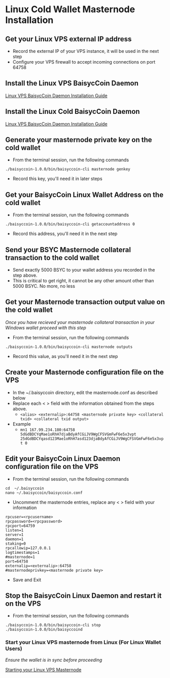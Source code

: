 # Linux Cold Wallet Masternode Installation

## Get your Linux VPS external IP address

  * Record the external IP of your VPS instance, it will be used in the next step
  * Configure your VPS firewall to accept incoming connections on port 64758

## Install the Linux VPS BaisycCoin Daemon

[Linux VPS BaisycCoin Daemon Installation Guide](LINUX.md)

## Install the Linux Cold BaisycCoin Daemon

[Linux VPS BaisycCoin Daemon Installation Guide](LINUX.md)

## Generate your masternode private key on the cold wallet

* From the terminal session, run the following commands
```
./baisyccoin-1.0.0/bin/baisyccoin-cli masternode genkey
```
* Record this key, you'll need it in later steps

## Get your BaisycCoin Linux Wallet Address on the cold wallet

  * From the terminal session, run the following commands
  ```
  ./baisyccoin-1.0.0/bin/baisyccoin-cli getaccountaddress 0
  ```
  * Record this address, you'll need it in the next step
  
## Send your BSYC Masternode collateral transaction to the cold wallet

  * Send exactly 5000 BSYC to your wallet address you recorded in the step above.
  * This is critical to get right, it cannot be any other amount other than 5000 BSYC. No more, no less

## Get your Masternode transaction output value on the cold wallet
*Once you have recieved your masternode collateral transaction in your Windows wallet proceed with this step*

  * From the terminal session, run the following commands
  ```
  ./baisyccoin-1.0.0/bin/baisyccoin-cli masternode outputs
  ```
  * Record this value, as you'll need it in the next step

## Create your Masternode configuration file on the VPS

  * In the ~/.baisyccoin directory, edit the masternode.conf as described below
  * Replace each < > field with the information obtained from the steps above.
    * ```<alias> <externalip>:64758 <masternode private key> <collateral txid> <collateral txid output>```
  * Example
    * ```mn1 167.99.234.180:64758 5dGdBDCYqMae1oRhH7djaBdyAfCGiJV9WgCFSVGmFwF6e5x3vpt 25dGdBDCYqasd123Mae1oRhH7asd123djaBdyAfCGiJV9WgCFSVGmFwF6e5x3vpt 0```
    
## Edit your BaisycCoin Linux Daemon configuration file on the VPS

* From the terminal session, run the following commands
```
cd  ~/.baisyccoin
nano ~/.baisyccoin/baisyccoin.conf
```

* Uncomment the masternode entries, replace any < > field with your information
```
rpcuser=<rpcusername>
rpcpassword=<rpcpassword>
rpcport=64759
listen=1
server=1
daemon=1
staking=0
rpcallowip=127.0.0.1
logtimestamps=1
#masternode=1
port=64758
externalip=<externalip>:64758
#masternodeprivkey=<masternode private key>
```

* Save and Exit

## Stop the BaisycCoin Linux Daemon and restart it on the VPS

* From the terminal session, run the following commands
```
./baisyccoin-1.0.0/bin/baisyccoin-cli stop
./baisyccoin-1.0.0/bin/baisyccoind
```

### Start your Linux VPS masternode from Linux (For Linux Wallet Users)
*Ensure the wallet is in sync before proceeding*

[Starting your Linux VPS Masternode](LINUX-MN-START-LINUX.md)

